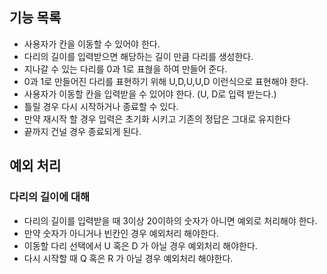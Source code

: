 ## 기능 목록
- 사용자가 칸을 이동할 수 있어야 한다.
- 다리의 길이를 입력받으면 해당하는 길이 만큼 다리를 생성한다.
- 지나갈 수 있는 다리를 0과 1로 표혆을 하여 만들어 준다.
- 0과 1로 만들어진 다리를 표현하기 위해 U,D,U,U,D 이런식으로 표현해야 한다.
- 사용자가 이동할 칸을 입력받을 수 있어야 한다. (U, D로 입력 받는다.)
- 틀릴 경우 다시 시작하거나 종료할 수 있다.
- 만약 재시작 할 경우 입력은 초기화 시키고 기존의 정답은 그대로 유지한다
- 끝까지 건널 경우 종료되게 된다.

## 예외 처리
### 다리의 길이에 대해
- 다리의 길이를 입력받을 때 3이상 20이하의 숫자가 아니면 예외로 처리해야 한다.
- 만약 숫자가 아니거나 빈칸인 경우 예외처리 해야한다.
- 이동할 다리 선택에서 U 혹은 D 가 아닐 경우 예외처리 해야한다.
- 다시 시작할 때 Q 혹은 R 가 아닐 경우 예외처리 해야한다.